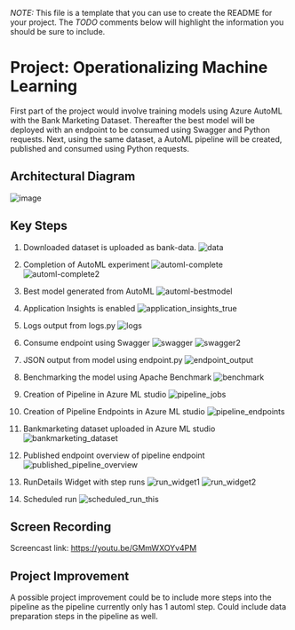 *NOTE:* This file is a template that you can use to create the README for your project. The *TODO* comments below will highlight the information you should be sure to include.

# Project: Operationalizing Machine Learning

First part of the project would involve training models using Azure AutoML with the Bank Marketing Dataset. Thereafter the best model will be deployed with an endpoint to be consumed using Swagger and Python requests. Next, using the same dataset, a AutoML pipeline will be created, published and consumed using Python requests. 

## Architectural Diagram
![image](https://user-images.githubusercontent.com/109334615/179765971-4b8db739-b0c4-4767-98ff-f7c6a7a6b489.png)

## Key Steps
1. Downloaded dataset is uploaded as bank-data. 
![data](https://user-images.githubusercontent.com/109334615/179766442-6da92603-7f58-4925-ba96-f2f2bf408039.PNG)

2. Completion of AutoML experiment
![automl-complete](https://user-images.githubusercontent.com/109334615/179766687-c03ed0c7-3857-4158-8a5b-9b097dc2aaaf.PNG)
![automl-complete2](https://user-images.githubusercontent.com/109334615/179766725-ccecfc04-82d2-45e7-82a2-a0cfe4ce35bb.PNG)

3. Best model generated from AutoML
![automl-bestmodel](https://user-images.githubusercontent.com/109334615/179766869-cd7f7033-3467-4d56-8e60-778943aa8b8f.PNG)

4. Application Insights is enabled
![application_insights_true](https://user-images.githubusercontent.com/109334615/179766986-ba184672-4faa-4d20-879a-5a7ba216182e.PNG)

5. Logs output from logs.py
![logs](https://user-images.githubusercontent.com/109334615/179767075-61266e79-f88f-404b-aba5-015a2027a0c2.PNG)

6. Consume endpoint using Swagger
![swagger](https://user-images.githubusercontent.com/109334615/179767172-ff5efe55-c0fd-4ab5-a29e-3be76a966483.PNG)
![swagger2](https://user-images.githubusercontent.com/109334615/179767183-2f058851-e8e0-4bf4-a14b-ffd5d2e1b635.PNG)

7. JSON output from model using endpoint.py
![endpoint_output](https://user-images.githubusercontent.com/109334615/179767328-ed931a2d-3808-49c8-95a9-4fa2d1e16437.PNG)

8. Benchmarking the model using Apache Benchmark
![benchmark](https://user-images.githubusercontent.com/109334615/179767495-b44675dc-d9f5-4ba0-937c-4394b9e96b19.PNG)

9. Creation of Pipeline in Azure ML studio
![pipeline_jobs](https://user-images.githubusercontent.com/109334615/179768243-0b7a5ee4-553e-420a-aaf7-f4677f56571c.PNG)

10. Creation of Pipeline Endpoints in Azure ML studio
![pipeline_endpoints](https://user-images.githubusercontent.com/109334615/179768387-80457ee9-edf0-418b-a792-7d51c3bbc4df.PNG)

11. Bankmarketing dataset uploaded in Azure ML studio
![bankmarketing_dataset](https://user-images.githubusercontent.com/109334615/179768509-6cfd26c4-9de3-449f-9187-df47497e3e5c.PNG)

12. Published endpoint overview of pipeline endpoint
![published_pipeline_overview](https://user-images.githubusercontent.com/109334615/179768607-8ab9c34a-57c8-4f33-b308-e013648a5598.PNG)

13. RunDetails Widget with step runs
![run_widget1](https://user-images.githubusercontent.com/109334615/179768735-7dde6920-f8ea-4694-8675-478d45a53973.PNG)
![run_widget2](https://user-images.githubusercontent.com/109334615/179768761-779e0bbf-6d08-42e1-b8e5-b1f0aaf48937.PNG)

14. Scheduled run
![scheduled_run_this](https://user-images.githubusercontent.com/109334615/179768834-f7a83511-cbbc-4837-b27e-4e7257b27dd1.PNG)

## Screen Recording
Screencast link: https://youtu.be/GMmWXOYv4PM

## Project Improvement
A possible project improvement could be to include more steps into the pipeline as the pipeline currently only has 1 automl step. Could include data preparation steps in the pipeline as well.
